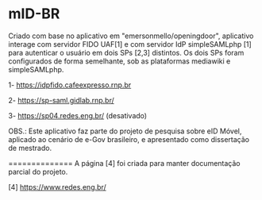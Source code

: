 # mID-BR

Criado com base no aplicativo em "emersonmello/openingdoor", aplicativo interage com servidor FIDO UAF[1] e com servidor IdP simpleSAMLphp [1] para autenticar o usuário em dois SPs [2,3] distintos. Os dois SPs foram configurados de forma semelhante, sob as plataformas mediawiki e simpleSAMLphp.

1- https://idpfido.cafeexpresso.rnp.br

2- https://sp-saml.gidlab.rnp.br/

3- https://sp04.redes.eng.br/ (desativado)



OBS.: Este aplicativo faz parte do projeto de pesquisa sobre eID Móvel, aplicado ao cenário de e-Gov brasileiro, e apresentado como dissertação de mestrado.


==============
A página [4] foi criada para manter documentação parcial do projeto.

[4] https://www.redes.eng.br/

